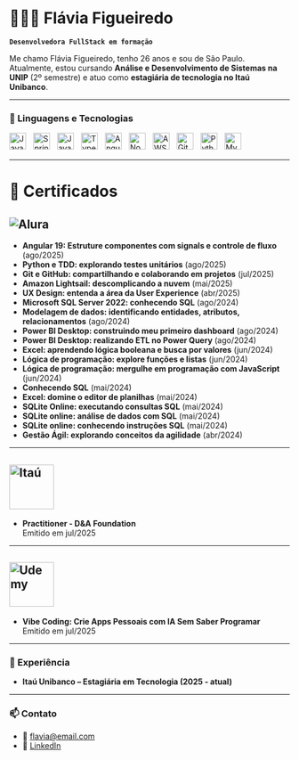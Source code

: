 # 👩🏻‍💻 Flávia Figueiredo

**`Desenvolvedora FullStack em formação`**

Me chamo Flávia Figueiredo, tenho 26 anos e sou de São Paulo. Atualmente, estou cursando **Análise e Desenvolvimento de Sistemas na UNIP** (2º semestre) e atuo como **estagiária de tecnologia no Itaú Unibanco**.  

---

### 🤖 Linguagens e Tecnologias

<img align="left" alt="Java" title="Java" width="30px" style="padding-right: 10px;" src="https://cdn.jsdelivr.net/gh/devicons/devicon@latest/icons/java/java-original.svg"/>
<img align="left" alt="Spring" title="Spring Boot" width="30px" style="padding-right: 10px;" src="https://cdn.jsdelivr.net/gh/devicons/devicon@latest/icons/spring/spring-original.svg"/>
<img align="left" alt="JavaScript" title="JavaScript" width="30px" style="padding-right: 10px;" src="https://cdn.jsdelivr.net/gh/devicons/devicon@latest/icons/javascript/javascript-original.svg"/>
<img align="left" alt="TypeScript" title="TypeScript" width="30px" style="padding-right: 10px;" src="https://cdn.jsdelivr.net/gh/devicons/devicon@latest/icons/typescript/typescript-original.svg"/>
<img align="left" alt="Angular" title="Angular" width="30px" style="padding-right: 10px;" src="https://cdn.jsdelivr.net/gh/devicons/devicon@latest/icons/angular/angular-original.svg"/>
<img align="left" alt="Node.js" title="Node.js" width="30px" style="padding-right: 10px;" src="https://cdn.jsdelivr.net/gh/devicons/devicon@latest/icons/nodejs/nodejs-original.svg"/>
<img align="left" alt="AWS" title="AWS" width="30px" style="padding-right: 10px;" src="https://cdn.jsdelivr.net/gh/simple-icons/simple-icons/icons/amazonaws.svg"/>
<img align="left" alt="Git" title="Git" width="30px" style="padding-right: 10px;" src="https://cdn.jsdelivr.net/gh/devicons/devicon@latest/icons/git/git-original.svg"/>
<img align="left" alt="Python" title="Python" width="30px" style="padding-right: 10px;" src="https://cdn.jsdelivr.net/gh/devicons/devicon@latest/icons/python/python-original.svg"/>
<img align="left" alt="MySQL" title="MySQL" width="30px" style="padding-right: 10px;" src="https://cdn.jsdelivr.net/gh/devicons/devicon@latest/icons/mysql/mysql-original.svg"/>

<br/>
<br/>

---

# 📜 Certificados

## ![Alura](https://www.alura.com.br/assets/img/alura-logo.1686744883.svg) 
- **Angular 19: Estruture componentes com signals e controle de fluxo** (ago/2025)
- **Python e TDD: explorando testes unitários**  (ago/2025)
- **Git e GitHub: compartilhando e colaborando em projetos**  (jul/2025)
- **Amazon Lightsail: descomplicando a nuvem** (mai/2025)
- **UX Design: entenda a área da User Experience**  (abr/2025)
- **Microsoft SQL Server 2022: conhecendo SQL** (ago/2024)  
- **Modelagem de dados: identificando entidades, atributos, relacionamentos** (ago/2024)  
- **Power BI Desktop: construindo meu primeiro dashboard** (ago/2024)  
- **Power BI Desktop: realizando ETL no Power Query** (ago/2024)  
- **Excel: aprendendo lógica booleana e busca por valores** (jun/2024)  
- **Lógica de programação: explore funções e listas** (jun/2024)  
- **Lógica de programação: mergulhe em programação com JavaScript** (jun/2024)  
- **Conhecendo SQL** (mai/2024)  
- **Excel: domine o editor de planilhas** (mai/2024)  
- **SQLite Online: executando consultas SQL** (mai/2024)  
- **SQLite online: análise de dados com SQL** (mai/2024)  
- **SQLite online: conhecendo instruções SQL** (mai/2024)  
- **Gestão Ágil: explorando conceitos da agilidade** (abr/2024)  

---

## <img src="https://logospng.org/download/itau/logo-itau-4096.png" alt="Itaú" width="80px"/> 
- **Practitioner - D&A Foundation**  
  Emitido em jul/2025  

---

## <img src="https://www.udemy.com/staticx/udemy/images/v7/logo-udemy.svg" alt="Udemy" width="80px"/> 
- **Vibe Coding: Crie Apps Pessoais com IA Sem Saber Programar**  
  Emitido em jul/2025 

---

### 💼 Experiência
- **Itaú Unibanco – Estagiária em Tecnologia (2025 - atual)**  

---

### 📫 Contato
- 📧 flavia@email.com  
- 🔗 [LinkedIn](https://www.linkedin.com/in/fl%C3%A1via-figueiredo-714754231/)  

